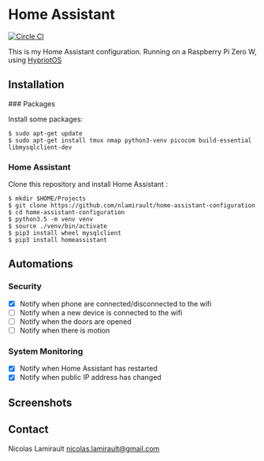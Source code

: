 # Home Assistant

[![Circle CI](https://circleci.com/gh/nlamirault/home-assistant-configuration/tree/master.svg?style=svg)](https://circleci.com/gh/nlamirault/home-assistant-configuration/tree/master)

This is my Home Assistant configuration.
Running on a Raspberry Pi Zero W, using [HypriotOS](https://blog.hypriot.com/downloads/)

## Installation

### Packages

Install some packages:

    $ sudo apt-get update
    $ sudo apt-get install tmux nmap python3-venv picocom build-essential libmysqlclient-dev

### Home Assistant

Clone this repository and install Home Assistant :

    $ mkdir $HOME/Projects
    $ git clone https://github.com/nlamirault/home-assistant-configuration
    $ cd home-assistant-configuration
    $ python3.5 -m venv venv
    $ source ./venv/bin/activate
    $ pip3 install wheel mysqlclient
    $ pip3 install homeassistant

## Automations

### Security

* [x] Notify when phone are connected/disconnected to the wifi
* [ ] Notify when a new device is connected to the wifi
* [ ] Notify when the doors are opened
* [ ] Notify when there is motion

### System Monitoring

* [x] Notify when Home Assistant has restarted
* [x] Notify when public IP address has changed

## Screenshots



## Contact

Nicolas Lamirault <nicolas.lamirault@gmail.com>
